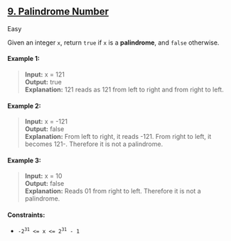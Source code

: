 ## [9. Palindrome Number](https://leetcode.com/problems/palindrome-number/)

Easy

Given an integer <code>x</code>, return <code>true</code> if <code>x</code> is a __palindrome__, and <code>false</code> otherwise.

#### Example 1:

> __Input:__ x = 121  
> __Output:__ true  
> __Explanation:__ 121 reads as 121 from left to right and from right to left.

#### Example 2:

> __Input:__ x = -121  
> __Output:__ false  
> __Explanation:__ From left to right, it reads -121. From right to left, it becomes 121-. Therefore it is not a palindrome.

#### Example 3:

> __Input:__ x = 10  
> __Output:__ false  
> __Explanation:__ Reads 01 from right to left. Therefore it is not a palindrome.
 
#### Constraints:

- <code>-2<sup>31</sup> <= x <= 2<sup>31</sup> - 1</code>
